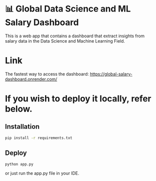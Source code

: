 # 📊 Global Data Science and ML Salary Dashboard
This is a web app that contains a dashboard that extract insights from salary data in the Data Science and Machine Learning Field.

# Link
The fastest way to access the dashboard: https://global-salary-dashboard.onrender.com/

# If you wish to deploy it locally, refer below. 
## Installation
```bash
pip install -r requirements.txt
```

## Deploy
```bash
python app.py
```
or just run the app.py file in your IDE.




